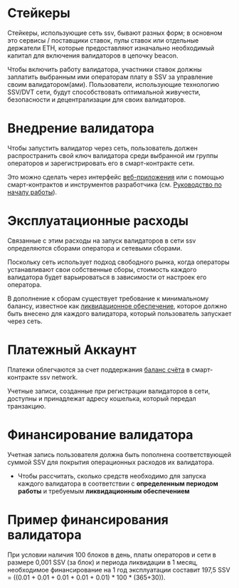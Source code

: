 # Стейкеры

Стейкеры, использующие сеть ssv, бывают разных форм; в основном это сервисы / поставщики ставок, пулы ставок или отдельные держатели ETH, которые предоставляют изначально необходимый капитал для включения валидаторов в цепочку beacon. 

Чтобы включить работу валидатора, участники ставок должны заплатить выбранным ими операторам плату в SSV за управление своим валидатором(ами). Пользователи, использующие технологию SSV/DVT сети, будут способствовать оптимальной живучести, безопасности и децентрализации для своих валидаторов.

# Внедрение валидатора

Чтобы запустить валидатор через сеть, пользователь должен распространить свой ключ валидатора среди выбранной им группы операторов и зарегистрировать его в смарт-контракте сети.

Это можно сделать через интерфейс <a href="https://app.prater.ssv.network/">веб-приложения</a> или с помощью смарт-контрактов и инструментов разработчика (см. <a href="https://docs.ssv.network/developers/get-started">Руководство по началу работы</a>).


# Эксплуатационные расходы

Связанные с этим расходы на запуск валидаторов в сети ssv определяются сборами оператора и сетевыми сборами.

Поскольку сеть использует подход свободного рынка, когда операторы устанавливают свои собственные сборы, стоимость каждого валидатора будет варьироваться в зависимости от настроек его оператора.

В дополнение к сборам существует требование к минимальному балансу, известное как <a href="https://wiki.chainops.org/docs/ssv.network/Protocol/tokenomic/Liquidations">ликвидационное обеспечение</a>, которое должно быть внесено для каждого валидатора, который пользователь запускает через сеть.

# Платежный Аккаунт

Платежи облегчаются за счет поддержания  <a href="https://wiki.chainops.org/docs/ssv.network/Accounts/">баланс счёта</a> в смарт-контракте ssv network.

Учетные записи, созданные при регистрации валидаторов в сети, доступны и принадлежат адресу кошелька, который передал транзакцию.

# Финансирование валидатора<a name="validator_fund"></a>

Учетная запись пользователя должна быть пополнена соответствующей суммой SSV для покрытия операционных расходов их валидатора.


* Чтобы рассчитать, сколько средств необходимо для запуска каждого валидатора в соответствии с **определенным периодом работы** и требуемым **ликвидационным обеспечением**








# Пример финансирования валидатора

При условии наличия 100 блоков в день, платы операторов и сети в размере 0,001 SSV (за блок) и периода ликвидации в 1 месяц, необходимое финансирование на 1 год эксплуатации составит 197,5 SSV = ((0.01 + 0.01 + 0.01 + 0.01 + 0.01) * 100 * (365+30)).
